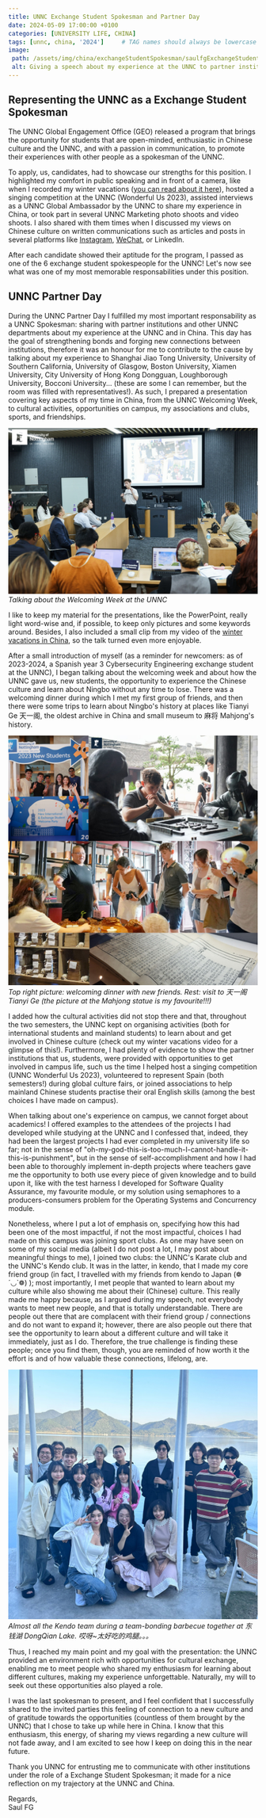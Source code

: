 ```yaml
---
title: UNNC Exchange Student Spokesman and Partner Day
date: 2024-05-09 17:00:00 +0100
categories: [UNIVERSITY LIFE, CHINA]
tags: [unnc, china, '2024']     # TAG names should always be lowercase
image:
 path: /assets/img/china/exchangeStudentSpokesman/saulfgExchangeStudentSpokesman.jpg
 alt: Giving a speech about my experience at the UNNC to partner institutions (click for full size! You can see the UNNC official watermark! :D)
---
```


## Representing the UNNC as a Exchange Student Spokesman

The UNNC Global Engagement Office (GEO) released a program that brings the opportunity for students that are open-minded, enthusiastic in Chinese culture and the UNNC, and with a passion in communication, to promote their experiences with other people as a spokesman of the UNNC.

To apply, us, candidates, had to showcase our strengths for this position. I highlighted my comfort in public speaking and in front of a camera, like when I recorded my winter vacations ([you can read about it here](http://saulfernandezgarcia.github.io/posts/Winter-Vacations-in-China/)), hosted a singing competition at the UNNC (Wonderful Us 2023), assisted interviews as a UNNC Global Ambassador by the UNNC to share my experience in China, or took part in several UNNC Marketing photo shoots and video shoots. I also shared with them times when I discussed my views on Chinese culture on written communications such as articles and posts in several platforms like [Instagram](https://www.instagram.com/p/C16eerqr9TR/?utm_source=ig_web_copy_link&igsh=MzRlODBiNWFlZA==), [WeChat](https://mp.weixin.qq.com/s/OpGqsq0YX-Lcqg2rAo4u8A), or LinkedIn.

After each candidate showed their aptitude for the program, I passed as one of the 6 exchange student spokespeople for the UNNC! Let's now see what was one of my most memorable responsabilities under this position.

## UNNC Partner Day

During the UNNC Partner Day I fulfilled my most important responsability as a UNNC Spokesman: sharing with partner institutions and other UNNC departments about my experience at the UNNC and in China. This day has the goal of strengthening bonds and forging new connections between institutions, therefore it was an honour for me to contribute to the cause by talking about my experience to Shanghai Jiao Tong University, University of Southern California, University of Glasgow, Boston University, Xiamen University, City University of Hong Kong Dongguan, Loughborough University, Bocconi University... (these are some I can remember, but the room was filled with representatives!). As such, I prepared a presentation covering key aspects of my time in China, from the UNNC Welcoming Week, to cultural activities, opportunities on campus, my associations and clubs, sports, and friendships.

![Saúl FG giving a talk during the UNNC's Partner Day](/assets/img/china/exchangeStudentSpokesman/saulfgExchangeStudentSpokesman1.jpg)
_Talking about the Welcoming Week at the UNNC_

I like to keep my material for the presentations, like the PowerPoint, really light word-wise and, if possible, to keep only pictures and some keywords around. Besides, I also included a small clip from my video of the [winter vacations in China](https://www.youtube.com/watch?v=T1qHWngUyLA), so the talk turned even more enjoyable.

After a small introduction of myself (as a reminder for newcomers: as of 2023-2024, a Spanish year 3 Cybersecurity Engineering exchange student at the UNNC), I began talking about the welcoming week and about how the UNNC gave us, new students, the opportunity to experience the Chinese culture and learn about Ningbo without any time to lose. There was a welcoming dinner during which I met my first group of friends, and then there were some trips to learn about Ningbo's history at places like Tianyi Ge 天一阁, the oldest archive in China and small museum to 麻将 Mahjong's history.

![A collage of pictures. A group of students smiling at the camera, Saúl FG staring at his mahjong pieces, some students learning about the Chinese tea ceremony, and two pictures of the Tianyi Ge archive.](/assets/img/china/welcoming_dinner_tianyige.jpg)
_Top right picture: welcoming dinner with new friends. Rest: visit to 天一阁 Tianyi Ge (the picture at the Mahjong statue is my favourite!!!)_

I added how the cultural activities did not stop there and that, throughout the two semesters, the UNNC kept on organising activities (both for international students and mainland students) to learn about and get involved in Chinese culture (check out my winter vacations video for a glimpse of this!). Furthermore, I had plenty of evidence to show the partner institutions that us, students, were provided with opportunities to get involved in campus life, such us the time I helped host a singing competition (UNNC Wonderful Us 2023), volunteered to represent Spain (both semesters!) during global culture fairs, or joined associations to help mainland Chinese students practise their oral English skills (among the best choices I have made on campus).

When talking about one's experience on campus, we cannot forget about academics! I offered examples to the attendees of the projects I had developed while studying at the UNNC and I confessed that, indeed, they had been the largest projects I had ever completed in my university life so far; not in the sense of "oh-my-god-this-is-too-much-I-cannot-handle-it-this-is-punishment", but in the sense of self-accomplishment and how I had been able to thoroughly implement in-depth projects where teachers gave me the opportunity to both use every piece of given knowledge and to build upon it, like with the test harness I developed for Software Quality Assurance, my favourite module, or my solution using semaphores to a producers-consumers problem for the Operating Systems and Concurrency module.

Nonetheless, where I put a lot of emphasis on, specifying how this had been one of the most impactful, if not the most impactful, choices I had made on this campus was joining sport clubs. As one may have seen on some of my social media (albeit I do not post a lot, I may post about meaningful things to me), I joined two clubs: the UNNC's Karate club and the UNNC's Kendo club. It was in the latter, in kendo, that I made my core friend group (in fact, I travelled with my friends from kendo to Japan (❁´◡\`❁) ); most importantly, I met people that wanted to learn about my culture while also showing me about their (Chinese) culture. This really made me happy because, as I argued during my speech, not everybody wants to meet new people, and that is totally understandable. There are people out there that are complacent with their friend group / connections and do not want to expand it; however, there are also people out there that see the opportunity to learn about a different culture and will take it immediately, just as I do. Therefore, the true challenge is finding these people; once you find them, though, you are reminded of how worth it the effort is and of how valuable these connections, lifelong, are.

![A group of young people next to DongQian Lake.](/assets/img/china/kendo/dongqianhu_barbecue_kendo_saulfg.jpg)
_Almost all the Kendo team during a team-bonding barbecue together at 东钱湖 DongQian Lake. 哎呀~太好吃的鸡腿。。。_

Thus, I reached my main point and my goal with the presentation: the UNNC provided an environment rich with opportunities for cultural exchange, enabling me to meet people who shared my enthusiasm for learning about different cultures, making my experience unforgettable. Naturally, my will to seek out these opportunities also played a role.

I was the last spokesman to present, and I feel confident that I successfully shared to the invited parties this feeling of connection to a new culture and of gratitude towards the opportunities (countless of them brought by the UNNC) that I chose to take up while here in China. I know that this enthusiasm, this energy, of sharing my views regarding a new culture will not fade away, and I am excited to see how I keep on doing this in the near future.

Thank you UNNC for entrusting me to communicate with other institutions under the role of a Exchange Student Spokesman; it made for a nice reflection on my trajectory at the UNNC and China.

Regards, \
Saul FG